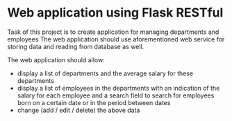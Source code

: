 # Web application using Flask RESTful

Task of this project is to create application for managing departments and employees
The web application should use aforementioned web service for storing data and reading from database as well.

The web application should allow:
- display a list of departments and the average salary for these departments
- display a list of employees in the departments with an indication of the salary for each employee and a search field to search for employees born on a certain date or in the period between dates
- change (add / edit / delete) the above data
